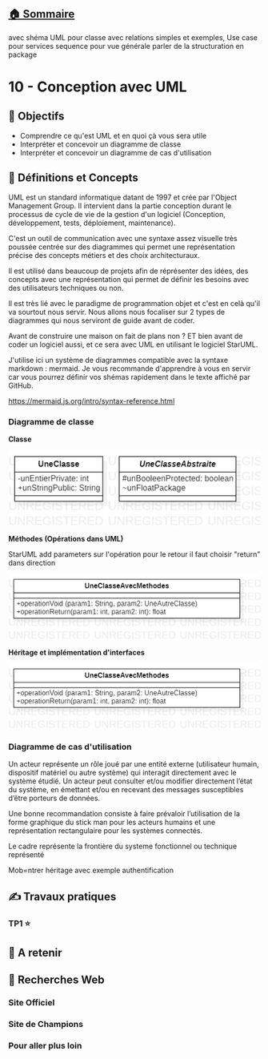 ## [:house: Sommaire](../README.md)

avec shéma UML pour classe avec relations simples et exemples,
Use case pour services
sequence pour vue générale
parler de la structuration en package


# 10 - Conception avec UML

## :dart: Objectifs

- Comprendre ce qu'est UML et en quoi çà vous sera utile
- Interpréter et concevoir un diagramme de classe
- Interpréter et concevoir un diagramme de cas d'utilisation


## :toolbox: Définitions et Concepts

UML est un standard informatique datant de 1997 et crée par l'Object Management Group. Il intervient dans la partie conception durant le processus de cycle de vie de la gestion d'un logiciel (Conception, développement, tests, déploiement, maintenance).

C'est un outil de communication avec une syntaxe assez visuelle très poussée centrée sur des diagrammes qui permet une représentation précise des concepts métiers et des choix architecturaux.

Il est utilisé dans beaucoup de projets afin de réprésenter des idées, des concepts avec une représentation qui permet de définir les besoins avec des utilisateurs techniques ou non.

Il est très lié avec le paradigme de programmation objet et c'est en celà qu'il va sourtout nous servir. 
Nous allons nous focaliser sur 2 types de diagrammes qui nous serviront de guide avant de coder.

Avant de construire une maison on fait de plans non ? ET bien avant de coder un logiciel aussi, et ce sera avec UML en utilisant le logiciel StarUML.

J'utilise ici un système de diagrammes compatible avec la syntaxe markdown : mermaid. Je vous recommande d'apprendre à vous en servir car vous pourrez définir vos shémas rapidement dans le texte affiché par GitHub.

https://mermaid.js.org/intro/syntax-reference.html


### Diagramme de classe

**Classe**

![Texte alternatif](img/10.1.png "Titre de l'image")

**Méthodes (Opérations dans UML)**

StarUML add parameters sur l'opération
pour le retour il faut choisir "return" dans direction

![Texte alternatif](img/10.2.png "Titre de l'image")

**Héritage et implémentation d'interfaces**

![Texte alternatif](img/10.2.png "Titre de l'image")

### Diagramme de cas d'utilisation

Un acteur représente un rôle joué par une entité externe (utilisateur humain, dispositif
matériel ou autre système) qui interagit directement avec le système étudié.
Un acteur peut consulter et/ou modifier directement l’état du système, en émettant et/ou
en recevant des messages susceptibles d’être porteurs de données.

Une bonne recommandation consiste à faire prévaloir l’utilisation de la forme graphique
du
stick man
pour les acteurs humains et une représentation rectangulaire pour les
systèmes connectés.

Le cadre représente la frontière du systeme fonctionnel ou technique représenté


Mob=ntrer héritage avec exemple authentification




## :writing_hand: Travaux pratiques 

### TP1 :star:


## :speech_balloon: A retenir



## :link: Recherches Web 

### Site Officiel


### Site de Champions

### Pour aller plus loin